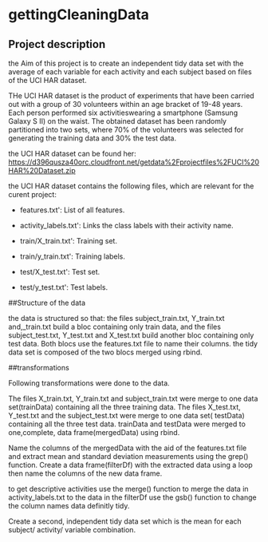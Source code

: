 gettingCleaningData
===================
##  Project description
 the Aim of this project is to create an independent tidy data set with the average of each variable for each activity and each subject based on files  of the UCI HAR dataset.
 
 THe UCI HAR dataset is the product of  experiments that have been carried out with a group of 30 volunteers within an age bracket of 19-48 years. Each person performed six activitieswearing a smartphone (Samsung Galaxy S II) on the waist.  The obtained dataset has been randomly partitioned into two sets, where 70% of the volunteers was selected for generating the training data and 30% the test data. 

the UCI HAR dataset can be found her:
https://d396qusza40orc.cloudfront.net/getdata%2Fprojectfiles%2FUCI%20HAR%20Dataset.zip

the UCI HAR dataset contains the following files, which are relevant for the curent project:

- features.txt': List of all features.

- activity_labels.txt': Links the class labels with their activity name.

- train/X_train.txt': Training set.

- train/y_train.txt': Training labels.

- test/X_test.txt': Test set.

- test/y_test.txt': Test labels.


##Structure of the data

 the data is structured so that:
 the files subject\_train.txt, Y\_train.txt and,\_train.txt build a bloc containing only train data,
and the files subject\_test.txt, Y\_test.txt and X\_test.txt build another bloc containing only test data. Both blocs
 use the  features.txt file to name their columns. the tidy data set is composed of the two blocs merged using rbind.
 




##transformations

Following transformations were done to the data.

The files X\_train.txt, Y\_train.txt and subject\_train.txt were merge to one data set(trainData) containing all the 
three training data. 
The files X\_test.txt, Y\_test.txt and the subject\_test.txt were merge to one data set( testData) containing all the 
three test data. trainData and testData were merged to one,complete, data frame(mergedData) using rbind.

Name the columns of the mergedData with the aid of the features.txt file and extract mean and standard deviation
measurements using the grep() function. Create a data frame(filterDf) with the extracted data using a loop then name 
the columns of the new data frame.

to get descriptive activities use the merge() function to merge the data in activity_labels.txt to the data in the
filterDf use the gsb() function to change the column names data definitly tidy.

Create a second, independent tidy data set which is the mean for each subject/ activity/ variable combination.
